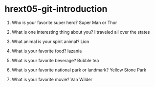 # hrext05-git-introduction

1. Who is your favorite super hero?
Super Man or Thor

2. What is one interesting thing about you?
I traveled all over the states

3. What animal is your spirit animal?
Lion

4. What is your favorite food?
lazania 

5. What is your favorite beverage?
Bubble tea

6. What is your favorite national park or landmark?
Yellow Stone Park

7. What is your favorite movie?
Van Wilder 